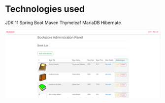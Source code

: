 # Technologies used

JDK 11
Spring Boot
Maven
Thymeleaf
MariaDB
Hibernate

![alt text](https://github.com/andrey-makeyev/Bookstore/blob/master/src/main/resources/static/img/Screenshot.png?raw=true)
